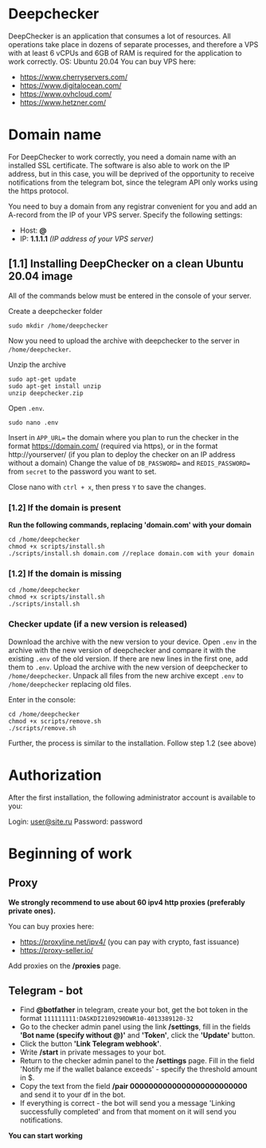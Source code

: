 # Deepchecker

DeepChecker is an application that consumes a lot of resources. All operations take place in dozens of separate processes, and therefore a VPS with at least 6 vCPUs and 6GB of RAM is required for the application to work correctly. OS: Ubuntu 20.04
You can buy VPS here:

- https://www.cherryservers.com/
- https://www.digitalocean.com/
- https://www.ovhcloud.com/
- https://www.hetzner.com/

# Domain name

For DeepChecker to work correctly, you need a domain name with an installed SSL certificate. The software is also able to work on the IP address, but in this case, you will be deprived of the opportunity to receive notifications from the telegram bot, since the telegram API only works using the https protocol.

You need to buy a domain from any registrar convenient for you and add an A-record from the IP of your VPS server. Specify the following settings:

- Host: **@**
- IP: **1.1.1.1** _(IP address of your VPS server)_

## [1.1] Installing DeepChecker on a clean Ubuntu 20.04 image

All of the commands below must be entered in the console of your server.

Create a deepchecker folder
```
sudo mkdir /home/deepchecker
```
Now you need to upload the archive with deepchecker to the server in `/home/deepchecker`.

Unzip the archive
```
sudo apt-get update
sudo apt-get install unzip
unzip deepchecker.zip
```

Open `.env`.
```
sudo nano .env
```

Insert in `APP_URL=` the domain where you plan to run the checker in the format https://domain.com/ (required via https), or in the format http://yourserver/ (if you plan to deploy the checker on an IP address without a domain)
Change the value of `DB_PASSWORD=` and `REDIS_PASSWORD=` from `secret` to the password you want to set.

Close nano with `ctrl + x`, then press `Y` to save the changes.

### [1.2] If the domain is present
**Run the following commands, replacing 'domain.com' with your domain**

```
cd /home/deepchecker
chmod +x scripts/install.sh
./scripts/install.sh domain.com //replace domain.com with your domain
```

### [1.2] If the domain is missing

```
cd /home/deepchecker
chmod +x scripts/install.sh
./scripts/install.sh
```

### Checker update (if a new version is released)

Download the archive with the new version to your device.
Open `.env` in the archive with the new version of deepchecker and compare it with the existing `.env` of the old version. If there are new lines in the first one, add them to `.env`.
Upload the archive with the new version of deepchecker to `/home/deepchecker`.
Unpack all files from the new archive except `.env` to `/home/deepchecker` replacing old files.

Enter in the console:
```
cd /home/deepchecker
chmod +x scripts/remove.sh
./scripts/remove.sh
```

Further, the process is similar to the installation.
Follow step 1.2 (see above)

# Authorization

After the first installation, the following administrator account is available to you:

Login: user@site.ru
Password: password

# Beginning of work

## Proxy
**We strongly recommend to use about 60 ipv4 http proxies (preferably private ones).**

You can buy proxies here:
- https://proxyline.net/ipv4/ (you can pay with crypto, fast issuance)
- https://proxy-seller.io/

Add proxies on the **/proxies** page.

## Telegram - bot
- Find **@botfather** in telegram, create your bot, get the bot token in the format `111111111:DASKDI2109290DWR10-4013389120-32`
- Go to the checker admin panel using the link **/settings**, fill in the fields **'Bot name (specify without @)'** and **'Token'**, click the **'Update'** button.
- Click the button **'Link Telegram webhook'**.
- Write **/start** in private messages to your bot.
- Return to the checker admin panel to the **/settings** page. Fill in the field 'Notify me if the wallet balance exceeds' - specify the threshold amount in $.
- Copy the text from the field **/pair 0000000000000000000000000** and send it to your df in the bot.
- If everything is correct - the bot will send you a message 'Linking successfully completed' and from that moment on it will send you notifications.

**You can start working**
